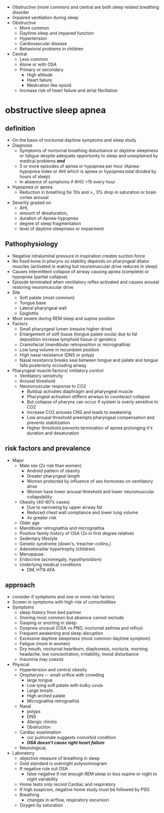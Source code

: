 * Obstructive (more common) and central are both sleep related breathing disorder
* Impaired ventilation during sleep 
* Obstructive 
    * More common
    * Daytime sleep and impaired function
    * Hypertension
    * Cardiovascular disease
    * Behavioral problems in children
* Central
    * Less common
    * Alone or with OSA
    * Primary or secondary
        * High altitude
        * Heart failure
        * Medication like opioid
    * Increase risk of heart failure and atrial fibrillation
# obstructive sleep apnea
## definition
* On the basis of nocturnal daytime symptoms and sleep study
* Diagnosis
    * Symptoms of nocturnal breathing disturbance or daytime sleepiness or fatigue despite adequate opportunity to sleep and unexplained by medical problems ***and*** 
    * 5 or more episodes of apnea or hypapnea per hour (Apnea-hypopnea index or AHI which is apnea or hypopnea total divided by hours of sleep)
    * In absence of symptoms if AHO >15 every hour
* Hypopnea or apnea 
    * Reduction in breathing for 10s and >_ 3% drop in saturation or brain cortex arousal
* Severity graded on 
    * AHI,
    * amount of desaturation, 
    * duration of Apnea-hypopnea 
    * degree of sleep fragmentation 
    * level of daytime sleepiness or impairment
## Pathophysiology
* Negative intraluminal pressure in inspiration creates suction force
* No fixed bone in pharynx so stability depends on pharyngeal dilator muscles (activated in waking but neuromuscular drive reduces in sleep)
* Causes intermittent collapse of airway causing apnea (complete) or hypopnea (partial collapse)
* Episode terminated when ventilatory reflex activated and causes arousal restoring neuromuscular drive
* Site 
    * Soft palate (most common)
    * Tongue base 
    * Lateral pharyngeal wall 
    * Epiglottis
* Most severe during REM sleep and supine position
* Factors 
    * Small pharyngeal lumen (require higher drive)
    * Enlargement of soft tissue (tongue palate uvula) due to fat deposition increase lymphoid tissue or genetics 
    * Craniofacial (mandibular retroposition or micrognathia)
    * Low lung volume in recumbent position
    * High nasal resistance (DNS or polyp)
    * Nasal resistance breaks seal between tongue and palate and tongue falls posteriorly occluding airway
* Pharyngeal muscle factors/ vntilatory control
    * Ventilatory sensitivity
    * Arousal threshold
    * Neuromuscular response to CO2
        * Buildup activates diaphragm and pharyngeal muscle
        * Pharyngeal activation stiffens airways to counteract collapse 
        * But collapse of pharynx can occur if system is overly sensitive to CO2 
        * Increase CO2 arouses CNS and leads to awakening
        * Low arousal threshold preempts pharyngeal compensation and prevents stabilization
        * Higher threshold prevents termination of apnea prolonging it's duration and desaturation
## risk factors and prevalence
* Major
    * Male sex (2x risk than women)
         * Android pattern of obesity
         * Greater pharyngeal length 
         * Women protected by influence of sex hormones on ventilatory drive 
         * Women have lower arousal threshold and lower neuromuscular collapsibility 
    * Obesity (40-60% cases)
        * Due to narrowing by upper airway fat
        * Reduced chest wall compliance and lower lung volume
        * 4x greater risk
    * Older age
    * Mandibular retrognathia and micrognathia
    * Positive family history of OSA (2x in first degree relative)
    * Sedentary lifestyle
    * Genetic syndrome (down's, treacher-collins,)
    * Adenotonsillar hypertrophy (children)
    * Menopause
    * Endocrine (acromegaly, hypothyroidism)
    * Underlying medical conditions
        * DM, HTN AFA
## approach
- consider if symptoms and one or more risk factors
- Screen in symptoms with high risk of comorbidities 
- Symptoms 
    - sleep history from bed partner
    - Snoring most common but absence cannot exclude
    - Gasping or snorting in sleep
    - Dyspnea unusual (OSA vs PND, nocturnal asthma and reflux)
    - Frequent awakening and sleep disruption
    - Excessive daytime sleepiness (most common daytime symptom)
    - Fatigue (more in women)
    - Dry mouth, nocturnal heartburn, diaphoresis, nocturia, morning headache, low concentration, irritability, mood disturbance
    - Insomnia may coexist
- Physical
    - Hypertension and central obesity
    - Oropharynx -- small orifice with crowding
        - large tongue 
        - Low lying soft palate with bulky uvula
        - Large tonsils 
        - High arched palate 
        - Micrognathia retrognathia
    - Nasal 
        - polyps 
        - DNS
        - Allergic rhinitis
        - Obstruction
    - Cardiac examination
        - cor pulmonale suggests comorbid condition
        - ***OSA doesn't cause right heart failure***
    - NeurologicaL
- Laboratory
    - objective measure of breathing in sleep 
    - Gold standard is overnight polysomnogram 
    - If negative rule out OSA
        - false negative if not enough REM sleep or less supine or night to night variability
    - Home tests only record Cardiac and respiratory
    - If high suspicion, negative home study must be followed by PSG
    - Breathing
        - changes in airflow, respiratory excursion
    - Oxygen by saturation


